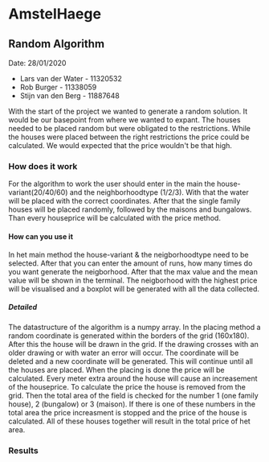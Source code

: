 # AmstelHaege
## Random Algorithm
Date: 28/01/2020
* Lars van der Water  - 11320532
* Rob Burger          - 11338059 
* Stijn van den Berg  - 11887648

With the start of the project we wanted to generate a random solution. It would be our basepoint from where we wanted to expant. The houses needed to be placed random but were obligated to the restrictions. While the houses were placed between the right restrictions the price could be calculated. We would expected that the price wouldn't be that high. 

### How does it work
For the algorithm to work the user should enter in the main the house-variant(20/40/60) and the neighborhoodtype (1/2/3). With that the water will be placed with the correct coordinates. After that the single family houses will be placed randomly, followed by the maisons and bungalows. Than every houseprice will be calculated with the price method. 

#### How can you use it
In het main method the house-variant & the neigborhoodtype need to be selected. After that you can enter the amount of runs, how many times do you want generate the neigborhood. After that the max value and the mean value will be shown in the terminal. The neigborhood with the highest price will be visualised and a boxplot will be generated with all the data collected.

##### Detailed
The datastructure of the algorithm is a numpy array.
In the placing method a random coordinate is generated within the borders of the grid (160x180). After this the house will be drawn in the grid. If the drawing crosses with an older drawing or with water an error will occur. The coordinate will be deleted and a new coordinate will be generated. This will continue until all the houses are placed.
When the placing is done the price will be calculated. Every meter extra around the house will cause an increasement of the houseprice. To calculate the price the house is removed from the grid. Then the total area of the field is checked for the number 1 (one family house), 2 (bungalow) or 3 (maison). If there is one of these numbers in the total area the price increasment is stopped and the price of the house is calculated. All of these houses together will result in the total price of het area. 

### Results 






